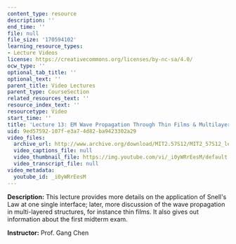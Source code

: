 ```yaml
---
content_type: resource
description: ''
end_time: ''
file: null
file_size: '170594102'
learning_resource_types:
- Lecture Videos
license: https://creativecommons.org/licenses/by-nc-sa/4.0/
ocw_type: ''
optional_tab_title: ''
optional_text: ''
parent_title: Video Lectures
parent_type: CourseSection
related_resources_text: ''
resource_index_text: ''
resourcetype: Video
start_time: ''
title: 'Lecture 13: EM Wave Propagation Through Thin Films & Multilayers'
uid: 9ed57592-107f-e3a7-4d82-ba9423302a29
video_files:
  archive_url: http://www.archive.org/download/MIT2.57S12/MIT2_57S12_lec13_300k.mp4
  video_captions_file: null
  video_thumbnail_file: https://img.youtube.com/vi/_i0yWRrEesM/default.jpg
  video_transcript_file: null
video_metadata:
  youtube_id: _i0yWRrEesM
---
```


**Description:** This lecture provides more details on the application of Snell's Law at one single interface; later, more discussion of the wave propagation in multi-layered structures, for instance thin films. It also gives out information about the first midterm exam.

**Instructor:** Prof. Gang Chen

